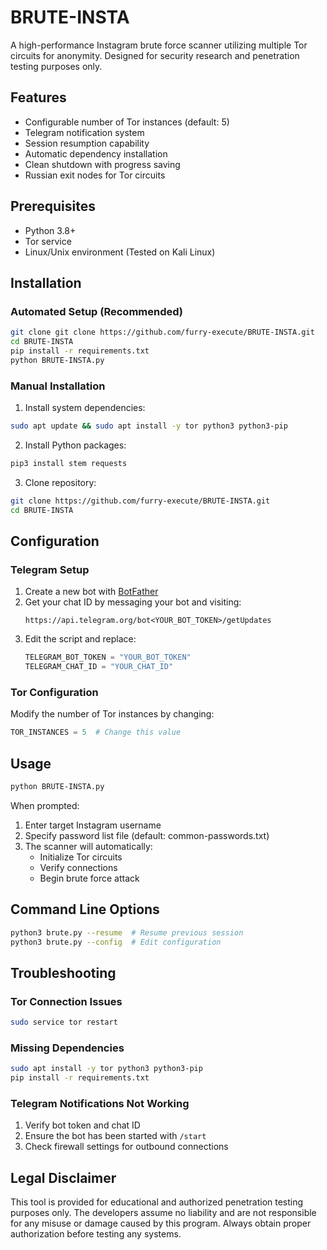 # BRUTE-INSTA
A high-performance Instagram brute force scanner utilizing multiple Tor circuits for anonymity. Designed for security research and penetration testing purposes only.

## Features
- Configurable number of Tor instances (default: 5)
- Telegram notification system
- Session resumption capability
- Automatic dependency installation
- Clean shutdown with progress saving
- Russian exit nodes for Tor circuits

## Prerequisites
- Python 3.8+
- Tor service
- Linux/Unix environment (Tested on Kali Linux)

## Installation

### Automated Setup (Recommended)
```bash
git clone git clone https://github.com/furry-execute/BRUTE-INSTA.git
cd BRUTE-INSTA
pip install -r requirements.txt 
python BRUTE-INSTA.py
```

### Manual Installation
1. Install system dependencies:
```bash
sudo apt update && sudo apt install -y tor python3 python3-pip
```

2. Install Python packages:
```bash
pip3 install stem requests
```

3. Clone repository:
```bash
git clone https://github.com/furry-execute/BRUTE-INSTA.git
cd BRUTE-INSTA
```

## Configuration

### Telegram Setup
1. Create a new bot with [BotFather](https://t.me/BotFather)
2. Get your chat ID by messaging your bot and visiting:
   ```
   https://api.telegram.org/bot<YOUR_BOT_TOKEN>/getUpdates
   ```
3. Edit the script and replace:
   ```python
   TELEGRAM_BOT_TOKEN = "YOUR_BOT_TOKEN"
   TELEGRAM_CHAT_ID = "YOUR_CHAT_ID"
   ```

### Tor Configuration
Modify the number of Tor instances by changing:
```python
TOR_INSTANCES = 5  # Change this value
```

## Usage
```bash
python BRUTE-INSTA.py
```

When prompted:
1. Enter target Instagram username
2. Specify password list file (default: common-passwords.txt)
3. The scanner will automatically:
   - Initialize Tor circuits
   - Verify connections
   - Begin brute force attack

## Command Line Options
```bash
python3 brute.py --resume  # Resume previous session
python3 brute.py --config  # Edit configuration
```

## Troubleshooting

### Tor Connection Issues
```bash
sudo service tor restart
```

### Missing Dependencies
```bash
sudo apt install -y tor python3 python3-pip
pip install -r requirements.txt
```

### Telegram Notifications Not Working
1. Verify bot token and chat ID
2. Ensure the bot has been started with `/start`
3. Check firewall settings for outbound connections

## Legal Disclaimer
This tool is provided for educational and authorized penetration testing purposes only. The developers assume no liability and are not responsible for any misuse or damage caused by this program. Always obtain proper authorization before testing any systems.
